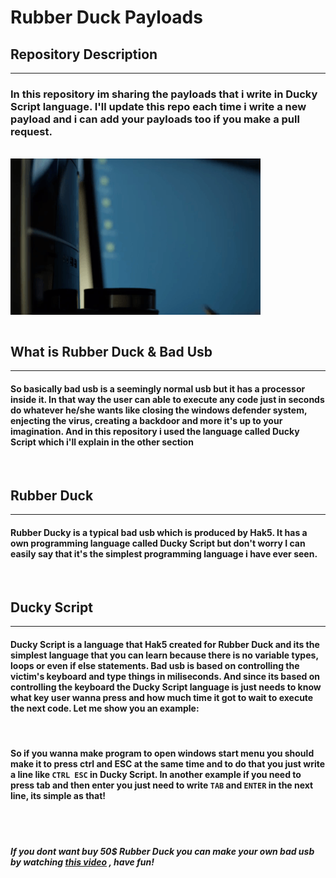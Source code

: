 # Rubber Duck Payloads

## Repository Description
<hr/>

### In this repository im sharing the payloads that i write in Ducky Script language. I'll update this repo each time i write a new payload and i can add your payloads too if you make a pull request. 
<br/>

<img src="gifs/image.gif" align="center" width="400" height="250">

<br/>
<br/>

## What is Rubber Duck & Bad Usb
<hr/>

#### So basically bad usb is a seemingly normal usb but it has a processor inside it. In that way the user can able to execute any code just in seconds do whatever he/she wants like closing the windows defender system, enjecting the virus, creating a backdoor and more it's up to your imagination. And in this repository i used the language called Ducky Script which i'll explain in the other section

<br/>

## Rubber Duck
<hr>

#### Rubber Ducky is a typical bad usb which is produced by Hak5. It has a own programming language called Ducky Script but don't worry I can easily say that it's the simplest programming language i have ever seen.
<br/>

## Ducky Script
<hr>

#### Ducky Script is a language that Hak5 created for Rubber Duck and its the simplest language that you can learn because there is no variable types, loops or even if else statements. Bad usb is based on controlling the victim's keyboard and type things in miliseconds. And since its based on controlling the keyboard the Ducky Script language is just needs to know what key user wanna press and how much time it got to wait to execute the next code. Let me show you an example:
<br/>

#### So if you wanna make program to open windows start menu you should make it to press ctrl and ESC at the same time and to do that you just write a line like `CTRL ESC` in Ducky Script. In another example if you need to press tab and then enter you just need to write `TAB` and `ENTER` in the next line, its simple as that!  

<br/>
<br/>

##### If you dont want buy 50$ Rubber Duck you can make your own bad usb by watching [this video](https://www.youtube.com/watch?v=e_f9p-_JWZw&t=872s&ab_channel=NetworkChuck) , have fun!





